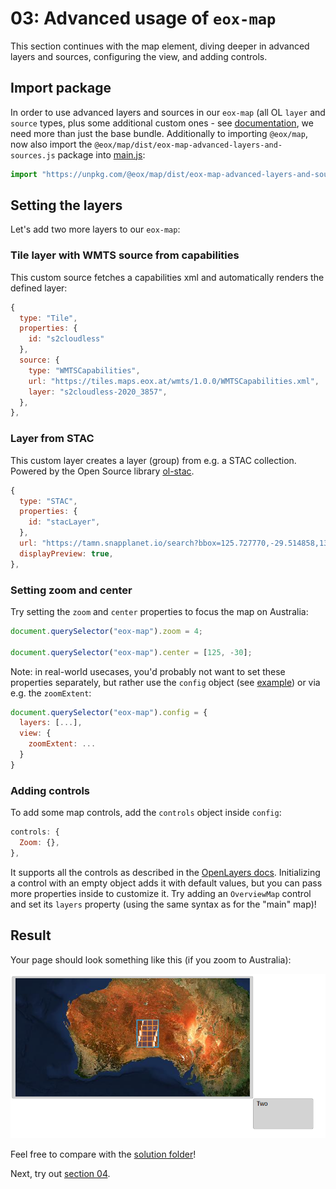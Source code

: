 # 03: Advanced usage of `eox-map`

This section continues with the map element, diving deeper in advanced layers and sources, configuring the view, and adding controls.

## Import package

In order to use advanced layers and sources in our `eox-map` (all OL `layer` and `source` types, plus some additional custom ones - see [documentation](https://eox-a.github.io/EOxElements/?path=/docs/elements-eox-map--docs), we need more than just the base bundle.
Additionally to importing `@eox/map`, now also import the `@eox/map/dist/eox-map-advanced-layers-and-sources.js` package into [main.js](./main.js):

```js
import "https://unpkg.com/@eox/map/dist/eox-map-advanced-layers-and-sources.js";
```

## Setting the layers

Let's add two more layers to our `eox-map`:

### Tile layer with WMTS source from capabilities

This custom source fetches a capabilities xml and automatically renders the defined layer:

```js
{
  type: "Tile",
  properties: {
    id: "s2cloudless"
  },
  source: {
    type: "WMTSCapabilities",
    url: "https://tiles.maps.eox.at/wmts/1.0.0/WMTSCapabilities.xml",
    layer: "s2cloudless-2020_3857",
  },
},
```

### Layer from STAC

This custom layer creates a layer (group) from e.g. a STAC collection. Powered by the Open Source library [ol-stac](https://github.com/m-mohr/ol-stac).

```js
{
  type: "STAC",
  properties: {
    id: "stacLayer",
  },
  url: "https://tamn.snapplanet.io/search?bbox=125.727770,-29.514858,133.412707,-23.673395&collections=S2&datetime=2024-06-18T00:00:00Z",
  displayPreview: true,
},
```

### Setting zoom and center

Try setting the `zoom` and `center` properties to focus the map on Australia:

```js
document.querySelector("eox-map").zoom = 4;

document.querySelector("eox-map").center = [125, -30];
```

Note: in real-world usecases, you'd probably not want to set these properties separately, but rather use the `config` object (see [example](https://eox-a.github.io/EOxElements/?path=/story/elements-eox-map--config-object)) or via e.g. the `zoomExtent`:

```js
document.querySelector("eox-map").config = {
  layers: [...],
  view: {
    zoomExtent: ...
  }
}

```

### Adding controls

To add some map controls, add the `controls` object inside `config`:

```js
controls: {
  Zoom: {},
},
```

It supports all the controls as described in the [OpenLayers docs](https://openlayers.org/en/latest/apidoc/module-ol_control_Control-Control.html). Initializing a control with an empty object adds it with default values, but you can pass more properties inside to customize it. Try adding an `OverviewMap` control and set its `layers` property (using the same syntax as for the "main" map)!

## Result

Your page should look something like this (if you zoom to Australia):

![](../screenshots/03.png)

Feel free to compare with the [solution folder](./solution/)!

Next, try out [section 04](../04-eox-layercontrol/README.md).

